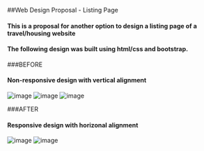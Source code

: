 ##Web Design Proposal - Listing Page

#### This is a proposal for another option to design a listing page of a travel/housing website
#### The following design was built using html/css and bootstrap. 

###BEFORE
#### Non-responsive design with vertical alignment

![image](https://s3-us-west-1.amazonaws.com/gabyportfolio/tripping/Screen+Shot+2013-12-29+at+2.09.03+PM.png)
![image](https://s3-us-west-1.amazonaws.com/gabyportfolio/tripping/Screen+Shot+2013-12-29+at+2.09.18+PM.png)
![image](https://s3-us-west-1.amazonaws.com/gabyportfolio/tripping/Screen+Shot+2013-12-29+at+2.09.37+PM.png)


###AFTER
#### Responsive design with horizonal alignment
![image](https://s3-us-west-1.amazonaws.com/gabyportfolio/tripping/Screen+Shot+2013-12-29+at+2.02.33+PM.png)
![image](https://s3-us-west-1.amazonaws.com/gabyportfolio/tripping/Screen+Shot+2013-12-29+at+2.05.46+PM.png)


